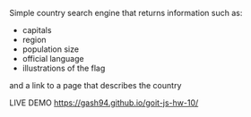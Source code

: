 Simple country search engine that returns information such as:
- capitals
- region
- population size
- official language
- illustrations of the flag

and a link to a page that describes the country


LIVE DEMO https://gash94.github.io/goit-js-hw-10/ 
